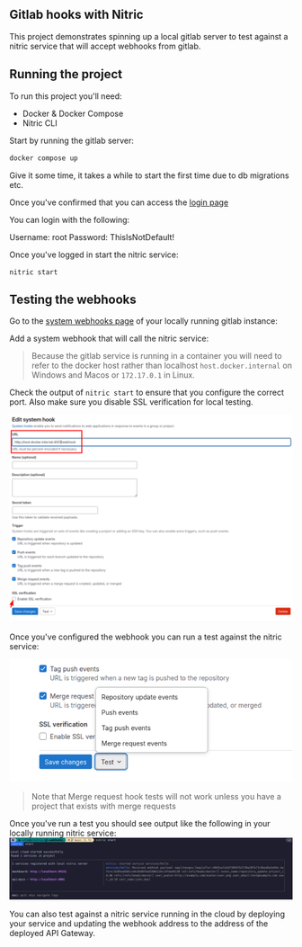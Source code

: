 ## Gitlab hooks with Nitric

This project demonstrates spinning up a local gitlab server to test against a nitric service that will accept webhooks from gitlab.

## Running the project

To run this project you'll need:

- Docker & Docker Compose
- Nitric CLI

Start by running the gitlab server:

```bash
docker compose up
```

Give it some time, it takes a while to start the first time due to db migrations etc.

Once you've confirmed that you can access the [login page](http://localhost:8080)

You can login with the following:

Username: root
Password: ThisIsNotDefault!

Once you've logged in start the nitric service:

```
nitric start
```

## Testing the webhooks

Go to the [system webhooks page](http://localhost:8080/admin/hooks) of your locally running gitlab instance: 

Add a system webhook that will call the nitric service:

> Because the gitlab service is running in a container you will need to refer to the docker host rather than localhost
> `host.docker.internal` on Windows and Macos or `172.17.0.1` in Linux.

Check the output of `nitric start` to ensure that you configure the correct port.
Also make sure you disable SSL verification for local testing.

![create webhook image](images/create-webhook.png)

Once you've configured the webhook you can run a test against the nitric service:

![test webhook image](images/test-webhook.png)

> Note that Merge request hook tests will not work unless you have a project that exists with merge requests

Once you've run a test you should see output like the following in your locally running nitric service:
![output result image](images/test-output.png)

You can also test against a nitric service running in the cloud by deploying your service and updating the webhook address to the address of the deployed API Gateway.
